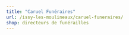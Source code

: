 ```yaml
---
title: "Caruel Funéraires"
url: /issy-les-moulineaux/caruel-funeraires/
shop: directeurs de funérailles
---
```

